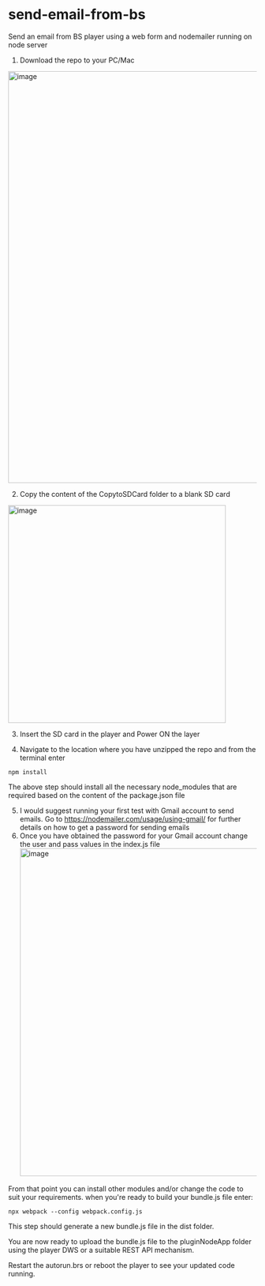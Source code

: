 # send-email-from-bs
Send an email from BS player using a web form and nodemailer running on node server

1. Download the repo to your PC/Mac

<img width="834" alt="image" src="https://github.com/RomeoLB/send-email-from-bs/assets/136584791/89877902-9359-45a5-be3d-442d1139765e">

2. Copy the content of the CopytoSDCard folder to a blank SD card

<img width="441" alt="image" src="https://github.com/RomeoLB/iframe-login/assets/136584791/446dcdbe-4447-472e-af11-1ac4f4376e6b">

3. Insert the SD card in the player and Power ON the layer
   
4. Navigate to the location where you have unzipped the repo and from the terminal enter 

``npm install``

The above step should install all the necessary node_modules that are required based on the content of the package.json file

5. I would suggest running your first test with Gmail account to send emails. Go to https://nodemailer.com/usage/using-gmail/ for further details on how to get a password for sending emails
6. Once you have obtained the password for your Gmail account change the user and pass values in the index.js file
   <img width="664" alt="image" src="https://github.com/RomeoLB/send-email-from-bs/assets/136584791/80590caf-f0c0-4be6-a9a7-800aa6bc913d">

From that point you can install other modules and/or change the code to suit your requirements. when you're ready to build your bundle.js file enter:

``npx webpack --config webpack.config.js``

This step should generate a new bundle.js file in the dist folder.

You are now ready to upload the bundle.js file to the pluginNodeApp folder using the player DWS or a suitable REST API mechanism.

Restart the autorun.brs or reboot the player to see your updated code running.


   
